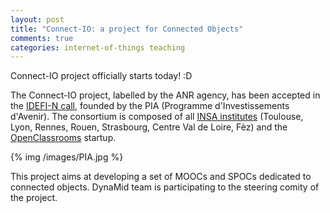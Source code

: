 ```yaml
---
layout: post
title: "Connect-IO: a project for Connected Objects"
comments: true
categories: internet-of-things teaching
---
```


Connect-IO project officially starts today! :D

The Connect-IO project, labelled by the ANR agency, has been accepted in the [IDEFI-N call](http://www.agence-nationale-recherche.fr/fileadmin/documents/2015/communique-presse-IDEFIN-13-11-2015.pdf), founded by the PIA (Programme d'Investissements d'Avenir). The consortium is composed of all [INSA institutes](http://www.groupe-insa.fr) (Toulouse, Lyon, Rennes, Rouen, Strasbourg, Centre Val de Loire, Fèz) and the [OpenClassrooms](https://openclassrooms.com/) startup.

{% img  /images/PIA.jpg %}

This project aims at developing a set of MOOCs and SPOCs dedicated to connected objects. DynaMid team is participating to the steering comity of the project.
